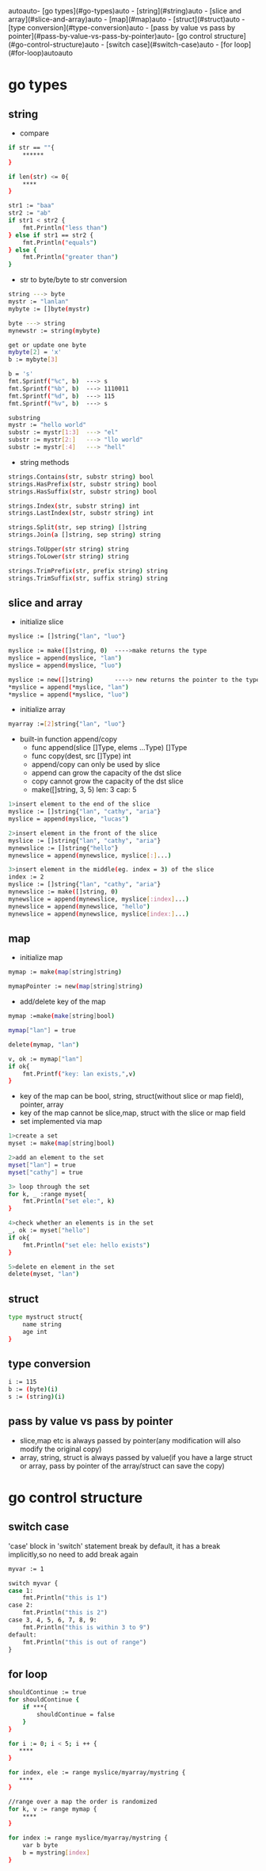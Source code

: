 <!-- TOC -->autoauto- [go types](#go-types)auto    - [string](#string)auto    - [slice and array](#slice-and-array)auto    - [map](#map)auto    - [struct](#struct)auto    - [type conversion](#type-conversion)auto    - [pass by value vs pass by pointer](#pass-by-value-vs-pass-by-pointer)auto- [go control structure](#go-control-structure)auto    - [switch case](#switch-case)auto    - [for loop](#for-loop)autoauto<!-- /TOC -->

# go types

## string

- compare

```bash
if str == ""{
    ******
}

if len(str) <= 0{
    ****
}

str1 := "baa"
str2 := "ab"
if str1 < str2 {
    fmt.Println("less than")
} else if str1 == str2 {
    fmt.Println("equals")
} else {
    fmt.Println("greater than")
}
```

- str to byte/byte to str conversion

```bash
string ---> byte
mystr := "lanlan"
mybyte := []byte(mystr)

byte ---> string
mynewstr := string(mybyte)

get or update one byte
mybyte[2] = 'x'
b := mybyte[3]

b = 's'
fmt.Sprintf("%c", b)  ---> s
fmt.Sprintf("%b", b)  ---> 1110011
fmt.Sprintf("%d", b)  ---> 115
fmt.Sprintf("%v", b)  ---> s

substring
mystr := "hello world"
substr := mystr[1:3]  ---> "el"
substr := mystr[2:]   ---> "llo world"
substr := mystr[:4]   ---> "hell"
```

- string methods

```bash
strings.Contains(str, substr string) bool
strings.HasPrefix(str, substr string) bool
strings.HasSuffix(str, substr string) bool

strings.Index(str, substr string) int
strings.LastIndex(str, substr string) int

strings.Split(str, sep string) []string
strings.Join(a []string, sep string) string

strings.ToUpper(str string) string
strings.ToLower(str string) string

strings.TrimPrefix(str, prefix string) string
strings.TrimSuffix(str, suffix string) string
```

## slice and array

- initialize slice

```bash
myslice := []string{"lan", "luo"}

myslice := make([]string, 0)  ---->make returns the type
myslice = append(myslice, "lan")
myslice = append(myslice, "luo")

myslice := new([]string)      ----> new returns the pointer to the type
*myslice = append(*myslice, "lan")
*myslice = append(*myslice, "luo")
```

- initialize array

```bash
myarray :=[2]string{"lan", "luo"}
```

- built-in function append/copy
  - func append(slice []Type, elems ...Type) []Type
  - func copy(dest, src []Type) int
  - append/copy can only be used by slice
  - append can grow the capacity of the dst slice
  - copy cannot grow the capacity of the dst slice
  - make([]string, 3, 5)  len: 3  cap: 5

```bash
1>insert element to the end of the slice
myslice := []string{"lan", "cathy", "aria"}
myslice = append(myslice, "lucas")

2>insert element in the front of the slice
myslice := []string{"lan", "cathy", "aria"}
mynewslice := []string{"hello"}
mynewslice = append(mynewslice, myslice[:]...)

3>insert element in the middle(eg. index = 3) of the slice
index := 2
myslice := []string{"lan", "cathy", "aria"}
mynewslice := make([]string, 0)
mynewslice = append(mynewslice, myslice[:index]...)
mynewslice = append(mynewslice, "hello")
mynewslice = append(mynewslice, myslice[index:]...)
```

## map

- initialize map

```bash
mymap := make(map[string]string)

mymapPointer := new(map[string]string)
```

- add/delete key of the map

```bash
mymap :=make(make[string]bool)

mymap["lan"] = true

delete(mymap, "lan")

v, ok := mymap["lan"]
if ok{
    fmt.Printf("key: lan exists,",v)
}
```

- key of the map can be bool, string, struct(without slice or map field), pointer, array
- key of the map cannot be slice,map, struct with the slice or map field
- set implemented via map

```bash
1>create a set
myset := make(map[string]bool)

2>add an element to the set
myset["lan"] = true
myset["cathy"] = true

3> loop through the set
for k, _ :range myset{
    fmt.Println("set ele:", k)
}

4>check whether an elements is in the set
_, ok := myset["hello"]
if ok{
    fmt.Println("set ele: hello exists")
}

5>delete en element in the set
delete(myset, "lan")

```

## struct

```bash
type mystruct struct{
    name string
    age int
}
```

## type conversion

```bash
i := 115
b := (byte)(i)
s := (string)(i)
```

## pass by value vs pass by pointer

- slice,map etc is always passed by pointer(any modification will also modify the original copy)
- array, string, struct is always passed by value(if you have a large struct or array, pass by pointer of the array/struct can save the copy)


# go control structure

## switch case

'case' block in 'switch' statement break by default, it has a break implicitly,so no need to add break again

```bash
myvar := 1

switch myvar {
case 1:
    fmt.Println("this is 1")
case 2:
    fmt.Println("this is 2")
case 3, 4, 5, 6, 7, 8, 9:
    fmt.Println("this is within 3 to 9")
default:
    fmt.Println("this is out of range")
}
```

## for loop

```bash
shouldContinue := true
for shouldContinue {
    if ***{
        shouldContinue = false
    }
}

for i := 0; i < 5; i ++ {
   ****
}

for index, ele := range myslice/myarray/mystring {
   ****
}

//range over a map the order is randomized
for k, v := range mymap {
    ****
}

for index := range myslice/myarray/mystring {
    var b byte
    b = mystring[index]
}
```
